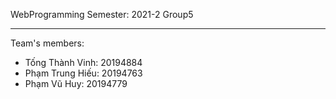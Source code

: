 WebProgramming
Semester: 2021-2
Group5

---
Team's members:
- Tống Thành Vinh: 20194884
- Phạm Trung Hiếu: 20194763
- Phạm Vũ Huy: 20194779
